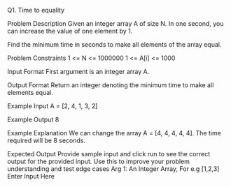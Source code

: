 Q1. Time to equality

Problem Description
Given an integer array A of size N. In one second, you can increase the value of one element by 1.

Find the minimum time in seconds to make all elements of the array equal.


Problem Constraints
1 <= N <= 1000000
1 <= A[i] <= 1000


Input Format
First argument is an integer array A.


Output Format
Return an integer denoting the minimum time to make all elements equal.


Example Input
A = [2, 4, 1, 3, 2]


Example Output
8


Example Explanation
We can change the array A = [4, 4, 4, 4, 4]. The time required will be 8 seconds.



Expected Output
Provide sample input and click run to see the correct output for the provided input. Use this to improve your problem understanding and test edge cases
Arg 1: An Integer Array, For e.g [1,2,3]
Enter Input Here
